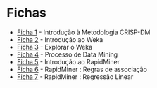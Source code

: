 # Fichas
* [Ficha 1](Ficha1/) - Introdução à Metodologia CRISP-DM
* [Ficha 2](Ficha2/) - Introdução ao Weka
* [Ficha 3](Ficha3/) - Explorar o Weka
* [Ficha 4](Ficha4/) - Processo de Data Mining
* [Ficha 5](Ficha5/) - Introdução ao RapidMiner
* [Ficha 6](Ficha6/) - RapidMiner : Regras de associação
* [Ficha 7](Ficha7/) - RapidMiner : Regressão Linear